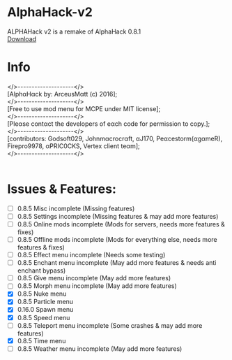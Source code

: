 # AlphaHack-v2
ALPHAHack v2 is a remake of AlphaHack 0.8.1
<br />
[Download](https://arceusmatt.github.io/AlphaHack)
<br />
# Info
</>--------------------</><br />
[AlphαHαck by: ArceusMαtt (c) 2016];<br />
</>--------------------</><br />
[Free to use mod menu for MCPE under MIT license];<br />
</>--------------------</><br />
[Pleαse contαct the developers of eαch code for permission to copy.];<br />
</>--------------------</><br />
[contributors: Godsoft029, Johnmαcrocrαft, αJ170, Peαcestorm(αgαmeR), Firepro9978, αPRIC0CKS, Vertex client teαm];<br />
</>--------------------</><br />
<br />
# Issues & Features:
- [ ] 0.8.5 Misc incomplete (Missing features)
- [ ] 0.8.5 Settings incomplete (Missing features & may add more features)
- [ ] 0.8.5 Online mods incomplete (Mods for servers, needs more features & fixes)
- [ ] 0.8.5 Offline mods incomplete (Mods for everything else, needs more features & fixes)
- [ ] 0.8.5 Effect menu incomplete (Needs some testing)
- [ ] 0.8.5 Enchant menu incomplete (May add more features & needs anti enchant bypass)
- [ ] 0.8.5 Give menu incomplete (May add more features)
- [ ] 0.8.5 Morph menu incomplete (May add more features)
- [x] 0.8.5 Nuke menu
- [x] 0.8.5 Particle menu
- [x] 0.16.0 Spawn menu
- [x] 0.8.5 Speed menu
- [ ] 0.8.5 Teleport menu incomplete (Some crashes & may add more features)
- [x] 0.8.5 Time menu
- [ ] 0.8.5 Weather menu incomplete (May add more features)
